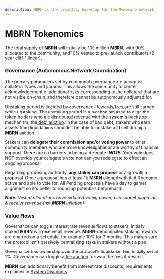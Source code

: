 ```yaml
---
description: MBRN is the liquidity backstop for the Membrane network
---
```


# MBRN Tokenomics

The total supply of **MBRN** will initially be 100 million **MBRN**, with 90% allocated to the community, and 10% vested to pre-launch contributors (2 year cliff, 1 linear).

### Governance (Autonomous Network Coordination)

The primary parameters set by communal governance are accepted collateral types and params. This allows the community to confer acknowledgement of additional risks corresponding to the collateral that are not visible on-chain, and therefore cannot be autonomously adjusted for.

Unstaking period is decided by governance. Rewards/fees are still earned while unstaking. The unstaking period is a mechanism used to align the token holders who are distributed revenue with the system's backstop mechanism, the[ debt auction](../smart-contracts/mbrn-auction.md#startauction). In the case of bad debt, stakers who earn assets from liquidations shouldn't be able to unstake and sell during a **MBRN** auction.

Stakers can **delegate their commission and/or voting power** to other community members who are more knowledgable or are worthy of financial support. There are no barriers to being a delegate. _**NOTE:**_ Your vote does NOT override your delegate's vote nor can you redelegate to effect an ongoing proposal

Regarding proposing authority, **any staker can propose** or align with a proposal. Once a proposal has at least 1k **MBRN** aligned with it, it'll become active and able to vote for. All Pending proposals have a day to garner alignment so it's better to round up potentials beforehand.

_**Note:** Vested allocations have reduced voting power, can submit proposals & receive revenue (not **MBRN** inflation)_

### Value Flows

Governance can toggle interest rate revenue flows to stakers, initially staked **MBRN** will receive all revenue. **MBRN**-denominated staking rewards are enabled on a schedule, for example 10% for 3 months. This makes sure the protocol isn't passively centralizing stake in stakers without a plan.

Governance has ownership over the protocol's liquidation fee, initially set at 1%. Governance can toggle a[ fee auction](../smart-contracts/mbrn-auction.md#startauction) to swap the fees if desired.

**MBRN** can additionally benefit from interest rate discounts, requirements explained in [System Discounts](system-discounts.md).

